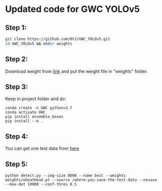 # Updated code for GWC YOLOv5
## Step 1: 
```bash
git clone https://github.com/0YJ/GWC_YOLOv5.git
cd GWC_YOLOv5 && mkdir weights
```
## Step 2: 
Download weight from [link](https://drive.google.com/file/d/1msfpBFOTe_g0Jp3c-DITUglHJaFOSHmk/view?usp=sharing) and put the weight file in "weights" folder.

## Step 3: 
Keep in project folder and do: 
```
conda create -n GWC python=3.7
conda activate GWC
pip install ensemble_boxes
pip install --e .
```

## Step 4: 
You can get one test data from [here](https://drive.google.com/file/d/1V5k1wamDO7UmcMn-LIa3HEhf_iDz_EfP/view?usp=drive_link)

## Step 5: 
```
python detect.py --img-size 8000 --name best --weights weights/wheatHead.pt --source /where-you-save-the-test-data --nosave  --max-det 10000 --conf-thres 0.5
```
